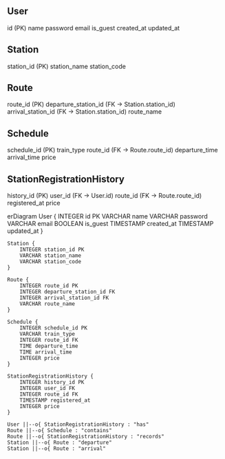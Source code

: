 User
----
id (PK)
name
password
email
is_guest
created_at
updated_at

Station
-------
station_id (PK)
station_name
station_code

Route
-----
route_id (PK)
departure_station_id (FK -> Station.station_id)
arrival_station_id (FK -> Station.station_id)
route_name

Schedule
--------
schedule_id (PK)
train_type
route_id (FK -> Route.route_id)
departure_time
arrival_time
price

StationRegistrationHistory
--------------------------
history_id (PK)
user_id (FK -> User.id)
route_id (FK -> Route.route_id)
registered_at
price


erDiagram
    User {
        INTEGER id PK
        VARCHAR name
        VARCHAR password
        VARCHAR email
        BOOLEAN is_guest
        TIMESTAMP created_at
        TIMESTAMP updated_at
    }

    Station {
        INTEGER station_id PK
        VARCHAR station_name
        VARCHAR station_code
    }

    Route {
        INTEGER route_id PK
        INTEGER departure_station_id FK
        INTEGER arrival_station_id FK
        VARCHAR route_name
    }

    Schedule {
        INTEGER schedule_id PK
        VARCHAR train_type
        INTEGER route_id FK
        TIME departure_time
        TIME arrival_time
        INTEGER price
    }

    StationRegistrationHistory {
        INTEGER history_id PK
        INTEGER user_id FK
        INTEGER route_id FK
        TIMESTAMP registered_at
        INTEGER price
    }

    User ||--o{ StationRegistrationHistory : "has"
    Route ||--o{ Schedule : "contains"
    Route ||--o{ StationRegistrationHistory : "records"
    Station ||--o{ Route : "departure"
    Station ||--o{ Route : "arrival"
